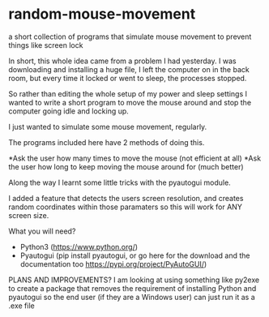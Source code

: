 # random-mouse-movement
a short collection of programs that simulate mouse movement to prevent things like screen lock

In short, this whole idea came from a problem I had yesterday. I was downloading and installing a huge file, I left the computer on in the back room, but every time it locked or went to sleep, the processes stopped.

So rather than editing the whole setup of my power and sleep settings I wanted to write a short program to move the mouse around and stop the computer going idle and locking up.

I just wanted to simulate some mouse movement, regularly.

The programs included here have 2 methods of doing this.

*Ask the user how many times to move the mouse (not efficient at all)
*Ask the user how long to keep moving the mouse around for (much better)

Along the way I learnt some little tricks with the pyautogui module.

I added a feature that detects the users screen resolution, and creates random coordinates within those paramaters so this will work for ANY screen size.

What you will need? 
* Python3 (https://www.python.org/) 
* Pyautogui (pip install pyautogui, or go here for the download and the documentation too https://pypi.org/project/PyAutoGUI/)

PLANS AND IMPROVEMENTS? 
I am looking at using something like py2exe to create a package that removes the requirement of installing Python and pyautogui so the end user (if they are a Windows user) can just run it as a .exe file
